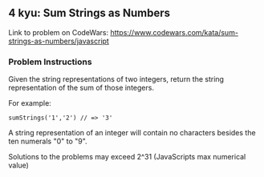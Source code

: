 ## 4 kyu: Sum Strings as Numbers

Link to problem on CodeWars: https://www.codewars.com/kata/sum-strings-as-numbers/javascript

### Problem Instructions

Given the string representations of two integers, return the string representation of the sum of those integers.

For example:

```
sumStrings('1','2') // => '3'
```

A string representation of an integer will contain no characters besides the ten numerals "0" to "9".

Solutions to the problems may exceed 2^31 (JavaScripts max numerical value)
